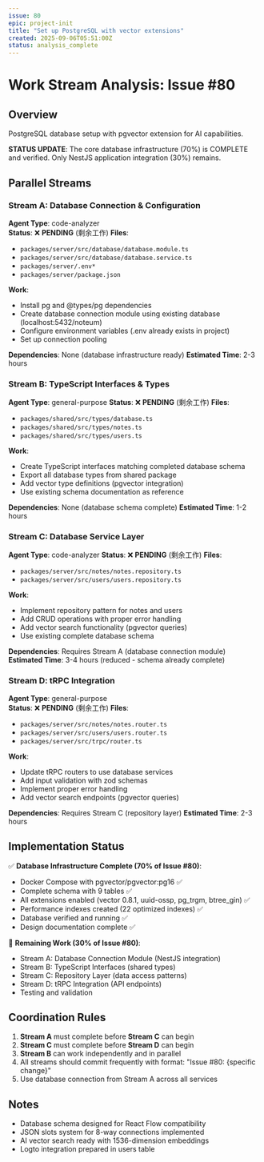 ```yaml
---
issue: 80
epic: project-init
title: "Set up PostgreSQL with vector extensions"
created: 2025-09-06T05:51:00Z
status: analysis_complete
---
```


# Work Stream Analysis: Issue #80

## Overview

PostgreSQL database setup with pgvector extension for AI capabilities.

**STATUS UPDATE**: The core database infrastructure (70%) is COMPLETE and verified. Only NestJS application integration (30%) remains.

## Parallel Streams

### Stream A: Database Connection & Configuration

**Agent Type**: code-analyzer  
**Status**: ❌ **PENDING** (剩余工作)
**Files**:

- `packages/server/src/database/database.module.ts`
- `packages/server/src/database/database.service.ts`
- `packages/server/.env*`
- `packages/server/package.json`

**Work**:

- Install pg and @types/pg dependencies
- Create database connection module using existing database (localhost:5432/noteum)
- Configure environment variables (.env already exists in project)
- Set up connection pooling

**Dependencies**: None (database infrastructure ready)
**Estimated Time**: 2-3 hours

### Stream B: TypeScript Interfaces & Types

**Agent Type**: general-purpose
**Status**: ❌ **PENDING** (剩余工作)
**Files**:

- `packages/shared/src/types/database.ts`
- `packages/shared/src/types/notes.ts`
- `packages/shared/src/types/users.ts`

**Work**:

- Create TypeScript interfaces matching completed database schema
- Export all database types from shared package
- Add vector type definitions (pgvector integration)
- Use existing schema documentation as reference

**Dependencies**: None (database schema complete)
**Estimated Time**: 1-2 hours

### Stream C: Database Service Layer

**Agent Type**: code-analyzer
**Status**: ❌ **PENDING** (剩余工作)
**Files**:

- `packages/server/src/notes/notes.repository.ts`
- `packages/server/src/users/users.repository.ts`

**Work**:

- Implement repository pattern for notes and users
- Add CRUD operations with proper error handling
- Add vector search functionality (pgvector queries)
- Use existing complete database schema

**Dependencies**: Requires Stream A (database connection module)
**Estimated Time**: 3-4 hours (reduced - schema already complete)

### Stream D: tRPC Integration

**Agent Type**: general-purpose  
**Status**: ❌ **PENDING** (剩余工作)
**Files**:

- `packages/server/src/notes/notes.router.ts`
- `packages/server/src/users/users.router.ts`
- `packages/server/src/trpc/router.ts`

**Work**:

- Update tRPC routers to use database services
- Add input validation with zod schemas
- Implement proper error handling
- Add vector search endpoints (pgvector queries)

**Dependencies**: Requires Stream C (repository layer)
**Estimated Time**: 2-3 hours

## Implementation Status

✅ **Database Infrastructure Complete (70% of Issue #80)**:

- Docker Compose with pgvector/pgvector:pg16 ✅
- Complete schema with 9 tables ✅
- All extensions enabled (vector 0.8.1, uuid-ossp, pg_trgm, btree_gin) ✅
- Performance indexes created (22 optimized indexes) ✅
- Database verified and running ✅
- Design documentation complete ✅

🔄 **Remaining Work (30% of Issue #80)**:

- Stream A: Database Connection Module (NestJS integration)
- Stream B: TypeScript Interfaces (shared types)
- Stream C: Repository Layer (data access patterns)
- Stream D: tRPC Integration (API endpoints)
- Testing and validation

## Coordination Rules

1. **Stream A** must complete before **Stream C** can begin
2. **Stream C** must complete before **Stream D** can begin
3. **Stream B** can work independently and in parallel
4. All streams should commit frequently with format: "Issue #80: {specific change}"
5. Use database connection from Stream A across all services

## Notes

- Database schema designed for React Flow compatibility
- JSON slots system for 8-way connections implemented
- AI vector search ready with 1536-dimension embeddings
- Logto integration prepared in users table
